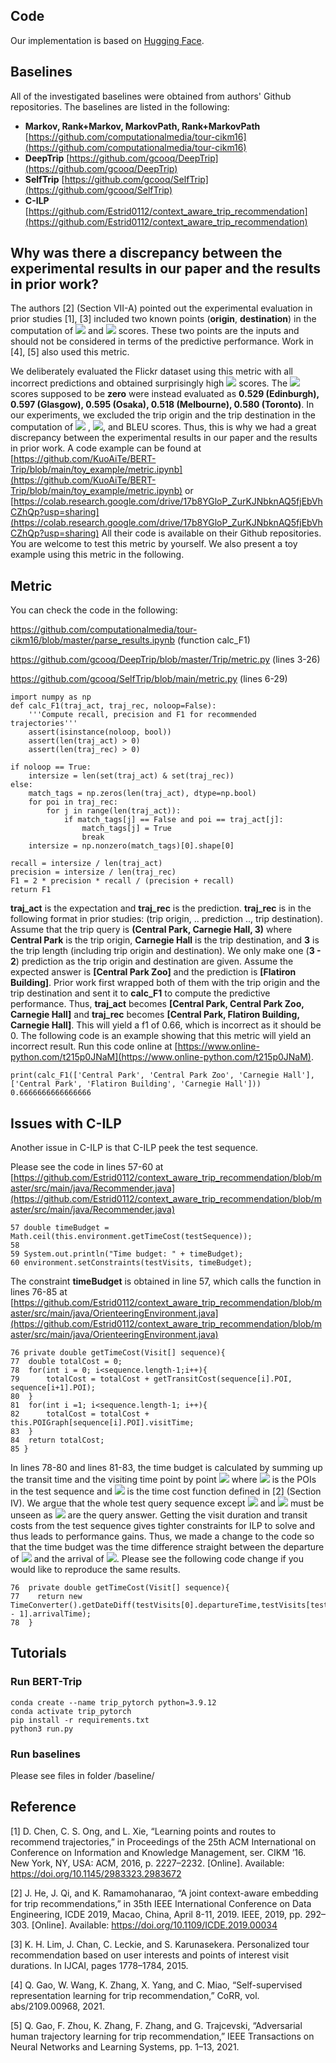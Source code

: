 ## Code
Our implementation is based on [Hugging Face](https://huggingface.co/).

## Baselines
All of the investigated baselines were obtained from authors' Github repositories. The baselines are listed in the following:
- **Markov, Rank+Markov, MarkovPath, Rank+MarkovPath** [https://github.com/computationalmedia/tour-cikm16](https://github.com/computationalmedia/tour-cikm16)
 - **DeepTrip** [https://github.com/gcooq/DeepTrip](https://github.com/gcooq/DeepTrip)
 - **SelfTrip** [https://github.com/gcooq/SelfTrip](https://github.com/gcooq/SelfTrip)
 - **C-ILP** [https://github.com/Estrid0112/context_aware_trip_recommendation](https://github.com/Estrid0112/context_aware_trip_recommendation)

## Why was there a discrepancy between the experimental results in our paper and the results in prior work?
The authors [2] (Section VII-A) pointed out the experimental evaluation in prior studies [1], [3] included two known points (**origin**, **destination**) in the computation of <img src="https://render.githubusercontent.com/render/math?math=F_{1}"> and <img src="https://render.githubusercontent.com/render/math?math=Pairs-F_{1}"> scores. These two points are the inputs and should not be considered in terms of the predictive performance. Work in [4], [5] also used this metric.

We deliberately evaluated the Flickr dataset using this metric with all incorrect predictions and obtained surprisingly high <img src="https://render.githubusercontent.com/render/math?math=F_{1}"> scores. The <img src="https://render.githubusercontent.com/render/math?math=F_{1}"> scores supposed to be **zero** were instead evaluated as **0.529 (Edinburgh), 0.597 (Glasgow), 0.595 (Osaka), 0.518 (Melbourne), 0.580 (Toronto)**. In our experiments, we excluded the trip origin and the trip destination in the computation of <img src="https://render.githubusercontent.com/render/math?math=F_{1}"> , <img src="https://render.githubusercontent.com/render/math?math=Pairs-F_{1}">, and BLEU scores. Thus, this is why we had a great discrepancy between the experimental results in our paper and the results in prior work. A code example can be found at [https://github.com/KuoAiTe/BERT-Trip/blob/main/toy_example/metric.ipynb](https://github.com/KuoAiTe/BERT-Trip/blob/main/toy_example/metric.ipynb) or [https://colab.research.google.com/drive/17b8YGloP_ZurKJNbknAQ5fjEbVhCZhQp?usp=sharing](https://colab.research.google.com/drive/17b8YGloP_ZurKJNbknAQ5fjEbVhCZhQp?usp=sharing)
All their code is available on their Github repositories. You are welcome to test this metric by yourself. We also present a toy example using this metric in the following.

## Metric
You can check the code in the following:

https://github.com/computationalmedia/tour-cikm16/blob/master/parse_results.ipynb (function calc_F1)

https://github.com/gcooq/DeepTrip/blob/master/Trip/metric.py (lines 3-26)

https://github.com/gcooq/SelfTrip/blob/main/metric.py (lines 6-29)

```
import numpy as np
def calc_F1(traj_act, traj_rec, noloop=False):
    '''Compute recall, precision and F1 for recommended trajectories'''
    assert(isinstance(noloop, bool))
    assert(len(traj_act) > 0)
    assert(len(traj_rec) > 0)

if noloop == True:
    intersize = len(set(traj_act) & set(traj_rec))
else:
    match_tags = np.zeros(len(traj_act), dtype=np.bool)
    for poi in traj_rec:
        for j in range(len(traj_act)):
            if match_tags[j] == False and poi == traj_act[j]:
                match_tags[j] = True
                break
    intersize = np.nonzero(match_tags)[0].shape[0]

recall = intersize / len(traj_act)
precision = intersize / len(traj_rec)
F1 = 2 * precision * recall / (precision + recall)
return F1
```
**traj_act** is the expectation and **traj_rec** is the prediction. **traj_rec** is in the following format in prior studies: (trip origin, .. prediction .., trip destination). Assume that the trip query is **(Central Park, Carnegie Hall, 3)** where **Central Park** is the trip origin, **Carnegie Hall** is the trip destination, and **3** is the trip length (including trip origin and destination). We only make one (**3 - 2**) prediction as the trip origin and destination are given. Assume the expected answer is **[Central Park Zoo]** and the prediction is **[Flatiron Building]**. Prior work first wrapped both of them with the trip origin and the trip destination and sent it to **calc_F1** to compute the predictive performance. Thus, **traj_act** becomes **[Central Park, Central Park Zoo, Carnegie Hall]** and **traj_rec** becomes **[Central Park, Flatiron Building, Carnegie Hall]**. This will yield a f1 of 0.66, which is incorrect as it should be 0. The following code is an example showing that this metric will yield an incorrect result. Run this code online at [https://www.online-python.com/t215p0JNaM](https://www.online-python.com/t215p0JNaM).
```
print(calc_F1(['Central Park', 'Central Park Zoo', 'Carnegie Hall'], ['Central Park', 'Flatiron Building', 'Carnegie Hall']))
0.6666666666666666
```
## Issues with C-ILP
Another issue in C-ILP is that C-ILP peek the test sequence.

Please see the code in lines 57-60 at [https://github.com/Estrid0112/context_aware_trip_recommendation/blob/master/src/main/java/Recommender.java](https://github.com/Estrid0112/context_aware_trip_recommendation/blob/master/src/main/java/Recommender.java)

```
57 double timeBudget = Math.ceil(this.environment.getTimeCost(testSequence));
58
59 System.out.println("Time budget: " + timeBudget);
60 environment.setConstraints(testVisits, timeBudget);
```

The constraint **timeBudget** is obtained in line 57, which calls the function in lines 76-85 at [https://github.com/Estrid0112/context_aware_trip_recommendation/blob/master/src/main/java/OrienteeringEnvironment.java](https://github.com/Estrid0112/context_aware_trip_recommendation/blob/master/src/main/java/OrienteeringEnvironment.java)

```
76 private double getTimeCost(Visit[] sequence){
77 	double totalCost = 0;
78	for(int i = 0; i<sequence.length-1;i++){
79		totalCost = totalCost + getTransitCost(sequence[i].POI, sequence[i+1].POI);
80	}
81	for(int i =1; i<sequence.length-1; i++){
82		totalCost = totalCost + this.POIGraph[sequence[i].POI].visitTime;
83	}
84	return totalCost;
85 }
```

In lines 78-80 and lines 81-83, the time budget is calculated by summing up the transit time and the visiting time point by point <img src="https://render.githubusercontent.com/render/math?math=tr(p_{1}) %2b tr(p_{2}) %2b \dots %2b tr(p_{n})"> where <img src="https://render.githubusercontent.com/render/math?math=p_{1}, p_{2}, \dots, p_{n}"> is the POIs in the test sequence and <img src="https://render.githubusercontent.com/render/math?math=tr"> is the time cost function defined in [2] (Section IV).  We argue that the whole test query sequence except <img src="https://render.githubusercontent.com/render/math?math=p_{1}"> and <img src="https://render.githubusercontent.com/render/math?math=p_{n}"> must be unseen as <img src="https://render.githubusercontent.com/render/math?math=p_{2}, \dots, p_{n-1}"> are the query answer. Getting the visit duration and transit costs from the test sequence gives tighter constraints for ILP to solve and thus leads to performance gains. Thus, we made a change to the code so that the time budget was the time difference straight between the departure of <img src="https://render.githubusercontent.com/render/math?math=p_{1}"> and the arrival of <img src="https://render.githubusercontent.com/render/math?math=p_{n}">. Please see the following code change if you would like to reproduce the same results.
```
76  private double getTimeCost(Visit[] sequence){
77    return new TimeConverter().getDateDiff(testVisits[0].departureTime,testVisits[testVisits.length - 1].arrivalTime);
78  }
```
## Tutorials

### Run BERT-Trip
```
conda create --name trip_pytorch python=3.9.12
conda activate trip_pytorch
pip install -r requirements.txt
python3 run.py
```

### Run baselines
Please see files in folder /baseline/

## Reference
[1] D. Chen, C. S. Ong, and L. Xie, “Learning points and routes to recommend trajectories,” in  Proceedings of the 25th ACM International on Conference on Information and Knowledge Management, ser. CIKM ’16.  New York, NY, USA: ACM, 2016, p. 2227–2232. [Online]. Available: https://doi.org/10.1145/2983323.2983672

[2] J. He, J. Qi, and K. Ramamohanarao,  “A joint context-aware embedding for trip recommendations,” in 35th IEEE International Conference on Data Engineering, ICDE 2019, Macao, China, April  8-11, 2019. IEEE, 2019, pp. 292–303. [Online]. Available: https://doi.org/10.1109/ICDE.2019.00034

[3] K. H. Lim, J. Chan, C. Leckie, and S. Karunasekera. Personalized tour recommendation based on user interests and points  of interest visit durations. In  IJCAI, pages 1778–1784, 2015.

[4] Q. Gao, W. Wang, K. Zhang, X. Yang, and C. Miao, “Self-supervised representation learning for trip recommendation,” CoRR, vol. abs/2109.00968, 2021.

[5] Q. Gao, F. Zhou, K. Zhang, F. Zhang, and G. Trajcevski, “Adversarial human trajectory learning for trip recommendation,” IEEE Transactions on Neural Networks and Learning Systems, pp. 1–13, 2021.
